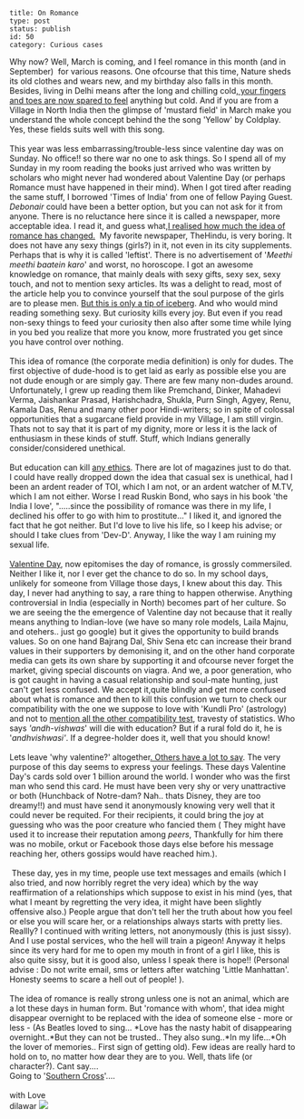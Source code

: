 ~~~~ 
title: On Romance
type: post
status: publish
id: 50
category: Curious cases
~~~~

Why now? Well, March is coming, and I feel romance in this month (and in
September)  for various reasons. One ofcourse that this time, Nature
sheds its old clothes and wears new, and my birthday also falls in this
month. Besides, living in Delhi means after the long and chilling cold[,
your fingers and toes are now spared to
feel](http://www.stlyrics.com/songs/t/troggs11047/loveisallaround350937.html)
anything but cold. And if you are from a Village in North India then the
glimpse of 'mustard field' in March make you understand the whole
concept behind the the song 'Yellow' by Coldplay. Yes, these fields
suits well with this song.\
\
This year was less embarrassing/trouble-less since valentine day was on
Sunday. No office!! so there war no one to ask things. So I spend all of
my Sunday in my room reading the books just arrived who was written by
scholars who might never had wondered about Valentine Day (or perhaps
Romance must have happened in their mind). When I got tired after
reading the same stuff, I borrowed 'Times of India' from one of fellow
Paying Guest. *Debonair* could have been a better option, but you can
not ask for it from anyone. There is no reluctance here since it is
called a newspaper, more acceptable idea. I read it, and guess what,[I
realised how much the idea of romance has
changed.](http://timesofindia.indiatimes.com/specialcoverage/5564293.cms) 
My favorite newspaper, TheHindu, is very boring. It does not have any
sexy things (girls?) in it, not even in its city supplements. Perhaps
that is why it is called 'leftist'. There is no advertisement of
'*Meethi meethi baatein karo*' and worst, no horoscope. I got an awesome
knowledge on romance, that mainly deals with sexy gifts, sexy sex, sexy
touch, and not to mention sexy articles. Its was a delight to read, most
of the article help you to convince yourself that the soul purpose of
the girls are to please men. [But this is only a tip of
iceberg](http://www.guardian.co.uk/commentisfree/2010/feb/26/sexualisation-children-parental-guidance-editorial).
And who would mind reading something sexy. But curiosity kills every
joy. But even if you read non-sexy things to feed your curiosity then
also after some time while lying in you bed you realize that more you
know, more frustrated you get since you have control over nothing.\
\
This idea of romance (the corporate media definition) is only for dudes.
The first objective of dude-hood is to get laid as early as possible
else you are not dude enough or are simply gay. There are few many
non-dudes around. Unfortunately, I grew up reading them like Premchand,
Dinker, Mahadevi Verma, Jaishankar Prasad, Harishchadra, Shukla, Purn
Singh, Agyey, Renu, Kamala Das, Renu and many other poor Hindi-writers;
so in spite of colossal opportunities that a sugarcane field provide in
my Village, I am still virgin. Thats not to say that it is part of my
dignity, more or less it is the lack of enthusiasm in these kinds of
stuff. Stuff, which Indians generally consider/considered unethical.\
\
But education can kill [any
ethics](http://www.galilean-library.org/manuscript.php?postid=43866).
There are lot of magazines just to do that. I could have really dropped
down the idea that casual sex is unethical, had I been an ardent reader
of TOI, which I am not, or an ardent watcher of M.TV, which I am not
either. Worse I read Ruskin Bond, who says in his book 'the India I
love', ".....since the possibility of romance was there in my life, I
declined his offer to go with him to prostitute..." I liked it, and
ignored the fact that he got neither. But I'd love to live his life, so
I keep his advise; or should I take clues from 'Dev-D'. Anyway, I like
the way I am ruining my sexual life.\
\
[Valentine Day](http://www.guardian.co.uk/lifeandstyle/valentines-day),
now epitomises the day of romance, is grossly commersiled. Neither I
like it, nor I ever get the chance to do so. In my school days, unlikely
for someone from Village those days, I knew about this day. This day, I
never had anything to say, a rare thing to happen otherwise. Anything
controversial in India (especially in North) becomes part of her
culture. So we are seeing the the emergence of Valentine day not because
that it really means anything to Indian-love (we have so many role
models, Laila Majnu, and otehers.. just go google) but it gives the
opportunity to build brands values. So on one hand Bajrang Dal, Shiv
Sena etc can increase their brand values in their supporters by
demonising it, and on the other hand corporate media can gets its own
share by supporting it and ofcourse never forget the market, giving
special discounts on viagra. And we, a poor generation, who is got
caught in having a casual relationship and soul-mate hunting, just can't
get less confused. We accept it,quite blindly and get more confused
about what is romance and then to kill this confusion we turn to check
our compatibility with the one we suppose to love with 'Kundli Pro'
(astrology) and not to [mention all the other compatibility
test](http://timesofindia.indiatimes.com/life/relationships/man-woman/Formula-to-predict-time-for-love-marriage/articleshow/5560031.cms),
travesty of statistics. Who says *'andh-vishwas*' will die with
education? But if a rural fold do it, he is '*andhvishwasi'*. If a
degree-holder does it, well that you should know!\
\
Lets leave 'why valentine?' altogether[. Others have a lot to
say](http://www.guardian.co.uk/commentisfree/2010/feb/12/valentines-day-commercialised).
The very purpose of this day seems to express your feelings. These days
Valentine Day's cards sold over 1 billion around the world. I wonder who
was the first man who send this card. He must have been very shy or very
unattractive or both (Hunchback of Notre-dam? Nah.. thats Disney, they
are too dreamy!!) and must have send it anonymously knowing very well
that it could never be requited. For their recipients, it could bring
the joy at guessing who was the poor creature who fancied them ( They
might have used it to increase their reputation among *peers*,
Thankfully for him there was no mobile, orkut or Facebook those days
else before his message reaching her, others gossips would have reached
him.).\
\
 These day, yes in my time, people use text messages and emails (which I
also tried, and now horribly regret the very idea) which by the way
reaffirmation of a relationships which suppose to exist in his mind
(yes, that what I meant by regretting the very idea, it might have been
slightly offensive also.) People argue that don't tell her the truth
about how you feel or else you will scare her, or a relationships always
starts with pretty lies. Reallly? I continued with writing letters, not
anonymously (this is just sissy). And I use postal services, who the
hell will train a pigeon! Anyway it helps since its very hard for me to
open my mouth in front of a girl I like, this is also quite sissy, but
it is good also, unless I speak there is hope!! (Personal advise : Do
not write email, sms or letters after watching 'Little Manhattan'.
Honesty seems to scare a hell out of people! ). \
\
The idea of romance is really strong unless one is not an animal, which
are a lot these days in human form. But 'romance with whom', that idea
might disappear overnight to be replaced with the idea of someone else -
more or less - (As Beatles loved to sing... *Love has the nasty habit of
disappearing overnight..*But they can not be trusted.. They also
sung..*In my life...*Oh the lover of memories.. First sign of getting
old). Few ideas are really hard to hold on to, no matter how dear they
are to you. Well, thats life (or character?). Cant say....\
Going to '[Southern
Cross](http://www.sing365.com/music/lyric.nsf/Southern-Cross-lyrics-Crosby-Stills-Nash-and-Young/3B215B089F402BC548256D9900247447)'....\
\
with Love \
dilawar
![](https://blogger.googleusercontent.com/tracker/3794193585985230867-8436171749933519705?l=dilawarsays.blogspot.com)
